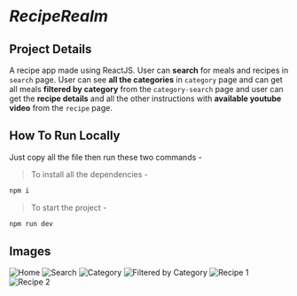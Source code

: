 # _RecipeRealm_

## Project Details

A recipe app made using ReactJS. User can **search** for meals and recipes in `search` page. User can see **all the categories** in `category` page and can get all meals **filtered by category** from the `category-search` page and user can get the **recipe details** and all the other instructions with **available youtube video** from the `recipe` page.

## How To Run Locally

Just copy all the file then run these two commands -

> To install all the dependencies -

```bash
npm i 
```

> To start the project -

```bash
npm run dev
```

## Images

![Home](https://user-images.githubusercontent.com/110087385/236862220-ffef3b47-aa33-4b23-95e2-565733e2913d.png)
![Search](https://user-images.githubusercontent.com/110087385/236862245-6e780180-df1d-42e1-a6df-dc7fd84241f7.png)
![Category](https://user-images.githubusercontent.com/110087385/236862255-94944a09-f7eb-499e-b70e-b2d07d9f8702.png)
![Filtered by Category](https://user-images.githubusercontent.com/110087385/236862264-180d8686-66ee-4c87-aafa-9573f19acc2c.png)
![Recipe 1](https://user-images.githubusercontent.com/110087385/236862235-14a55e5f-4084-4ebf-93a5-6721d2427419.png)
![Recipe 2](https://user-images.githubusercontent.com/110087385/236862240-30e917e1-6fda-4376-a9eb-8065e9cd1a98.png)
